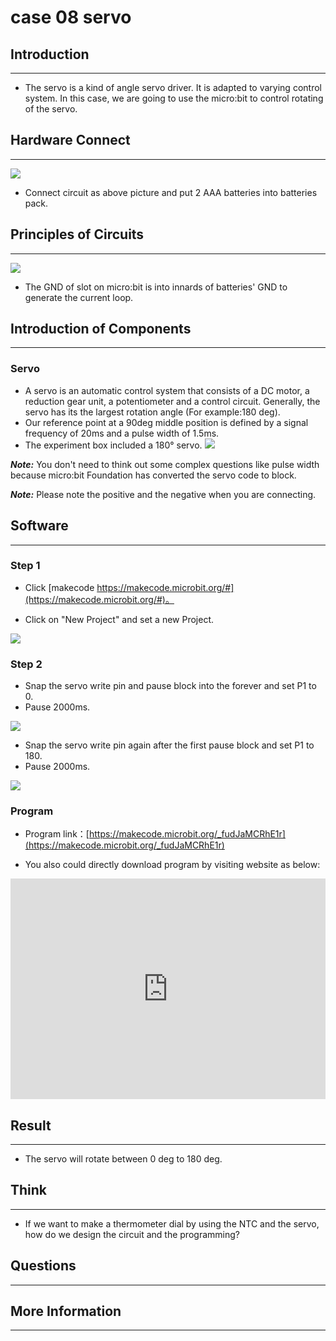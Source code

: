 # case 08 servo

## Introduction ##
---
- The servo is a kind of angle servo driver. It is adapted to varying control system. In this case, we are going to use the micro:bit to control rotating of the servo.

## Hardware Connect ##
---
![](./images/QpsN3Rk.png)

- Connect circuit as above picture and put 2 AAA batteries into batteries pack.

## Principles of Circuits ##
---
![](./images/yXHJ6zm.png)

- The GND of slot on micro:bit is into innards of batteries' GND to generate the current loop.

## Introduction of Components ##
---
### Servo ###
- A servo is an automatic control system that consists of a DC motor, a reduction gear unit, a potentiometer and a control circuit. Generally, the servo has its the largest rotation angle (For example:180 deg).
- Our reference point at a 90deg middle position is defined by a signal frequency of 20ms and a pulse width of 1.5ms.
- The experiment box included a 180° servo.
![](./images/uqmkhZ6.png)

***Note:*** You don't need to think out some complex questions like pulse width because micro:bit Foundation has converted the servo code to block.

***Note:*** Please note the positive and the negative when you are connecting.

## Software
---
### Step 1

- Click [makecode https://makecode.microbit.org/#](https://makecode.microbit.org/#)。

- Click on "New Project" and set a new Project.

![](./images/t34k5Zb.png)

### Step 2

- Snap the servo write pin and pause block into the forever and set P1 to 0.
- Pause 2000ms.

![](./images/rMTDGWP.png)

- Snap the servo write pin again after the first pause block and set P1 to 180.
- Pause 2000ms.

![](./images/rKePFnv.png)

### Program

- Program link：[https://makecode.microbit.org/_fudJaMCRhE1r](https://makecode.microbit.org/_fudJaMCRhE1r)

- You also could directly download program by visiting website as below:

<div style="position:relative;height:0;padding-bottom:70%;overflow:hidden;"><iframe style="position:absolute;top:0;left:0;width:100%;height:100%;" src="https://makecode.microbit.org/#pub:_fudJaMCRhE1r" frameborder="0" sandbox="allow-popups allow-forms allow-scripts allow-same-origin"></iframe></div>  


## Result
---
- The servo will rotate between 0 deg to 180 deg.

## Think
---
- If we want to make a thermometer dial by using the NTC and the servo, how do we design the circuit and the programming? 

## Questions
---


## More Information
---


